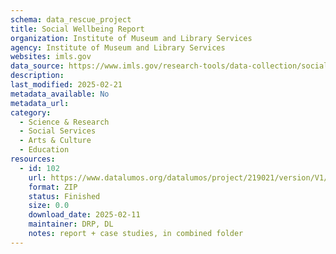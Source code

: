 ```yaml
---
schema: data_rescue_project 
title: Social Wellbeing Report
organization: Institute of Museum and Library Services
agency: Institute of Museum and Library Services
websites: imls.gov
data_source: https://www.imls.gov/research-tools/data-collection/social-wellbeing-report
description: 
last_modified: 2025-02-21
metadata_available: No
metadata_url: 
category:
  - Science & Research 
  - Social Services 
  - Arts & Culture 
  - Education 
resources:
  - id: 102
    url: https://www.datalumos.org/datalumos/project/219021/version/V1/view
    format: ZIP
    status: Finished
    size: 0.0
    download_date: 2025-02-11
    maintainer: DRP, DL
    notes: report + case studies, in combined folder
---
```


